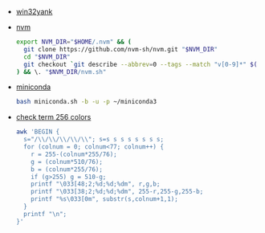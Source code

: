 - [win32yank](https://github.com/equalsraf/win32yank/releases)

- [nvm](https://github.com/nvm-sh/nvm?tab=readme-ov-file#manual-install)
    ```sh
    export NVM_DIR="$HOME/.nvm" && (
      git clone https://github.com/nvm-sh/nvm.git "$NVM_DIR"
      cd "$NVM_DIR"
      git checkout `git describe --abbrev=0 --tags --match "v[0-9]*" $(git rev-list --tags --max-count=1)`
    ) && \. "$NVM_DIR/nvm.sh"
    ```

- [miniconda](https://repo.anaconda.com/miniconda)
    ```sh
    bash miniconda.sh -b -u -p ~/miniconda3
    ```

- [check term 256 colors](https://blog.jpalardy.com/posts/fixing-tmux-for-256-colors)
    ```sh
    awk 'BEGIN {
      s="/\\/\\/\\/\\/\\"; s=s s s s s s s s;
      for (colnum = 0; colnum<77; colnum++) {
        r = 255-(colnum*255/76);
        g = (colnum*510/76);
        b = (colnum*255/76);
        if (g>255) g = 510-g;
        printf "\033[48;2;%d;%d;%dm", r,g,b;
        printf "\033[38;2;%d;%d;%dm", 255-r,255-g,255-b;
        printf "%s\033[0m", substr(s,colnum+1,1);
      }
      printf "\n";
    }'
    ```
